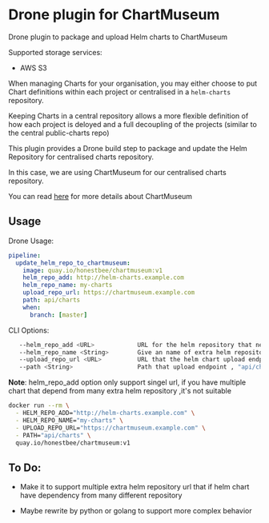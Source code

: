 # Drone plugin for ChartMuseum

Drone plugin to package and upload Helm charts to ChartMuseum

Supported storage services:

- AWS S3

When managing Charts for your organisation, you may either choose to put Chart definitions within each project or centralised in a `helm-charts` repository.

Keeping Charts in a central repository allows a more flexible definition of how each project is deloyed and a full decoupling of the projects (similar to the central public-charts repo)

This plugin provides a Drone build step to package and update the Helm Repository for centralised charts repository.

In this case, we are using ChartMuseum for our centralised charts repository.

You can read [here](https://github.com/kubernetes-helm/chartmuseum) for more details about ChartMuseum


## Usage

Drone Usage:

```YAML
pipeline:
  update_helm_repo_to_chartmuseum:
    image: quay.io/honestbee/chartmuseum:v1
    helm_repo_add: http://helm-charts.example.com
    helm_repo_name: my-charts
    upload_repo_url: https://chartmuseum.example.com
    path: api/charts
    when:
      branch: [master]

```

CLI Options:

```bash
   --helm_repo_add <URL>            URL for the helm repository that need to add that if your helm chart have dependency on other repository [$PLUGIN_HELM_REPO_ADD]
   --helm_repo_name <String>        Give an name of extra helm repository url [$PLUGIN_HELM_REPO_NAME]
   --upload_repo_url <URL>          URL that the helm chart upload endpoint [$PLUGIN_UPLOAD_REPO_URL]
   --path <String>                  Path that upload endpoint , "api/charts" is default value for ChartMuseum [$PLUGIN_PATH]
```

**Note**: helm_repo_add option only support singel url, if you have multiple chart that depend from many extra helm repository ,it's not suitable

```bash
docker run --rm \
  - HELM_REPO_ADD="http://helm-charts.example.com" \
  - HELM_REPO_NAME="my-charts" \
  - UPLOAD_REPO_URL="https://chartmuseum.example.com" \
  - PATH="api/charts" \
  quay.io/honestbee/chartmuseum:v1
```

## To Do:

- Make it to support multiple extra helm repository url that if helm chart have dependency from many different repository
  
- Maybe rewrite by python or golang to support more complex behavior
